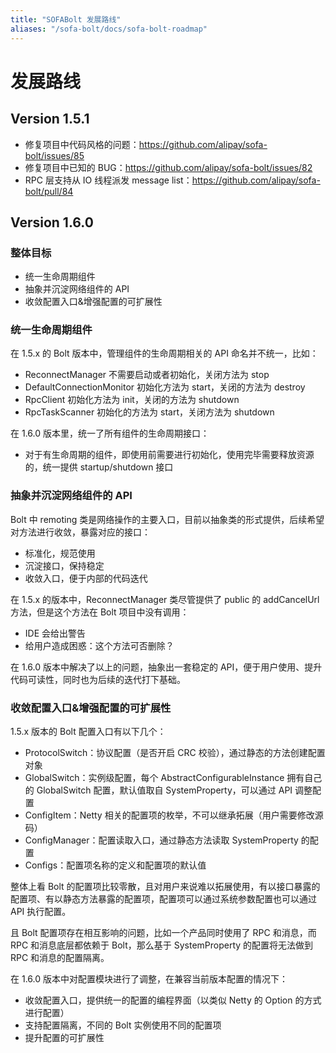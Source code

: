 ```yaml
---
title: "SOFABolt 发展路线"
aliases: "/sofa-bolt/docs/sofa-bolt-roadmap"
---
```

# 发展路线

## Version 1.5.1

* 修复项目中代码风格的问题：<https://github.com/alipay/sofa-bolt/issues/85>
* 修复项目中已知的 BUG：<https://github.com/alipay/sofa-bolt/issues/82>
* RPC 层支持从 IO 线程派发 message list：<https://github.com/alipay/sofa-bolt/pull/84>

## Version 1.6.0 

### 整体目标

* 统一生命周期组件
* 抽象并沉淀网络组件的 API
* 收敛配置入口&增强配置的可扩展性

### 统一生命周期组件

在 1.5.x 的 Bolt 版本中，管理组件的生命周期相关的 API 命名并不统一，比如：

* ReconnectManager 不需要启动或者初始化，关闭方法为 stop
* DefaultConnectionMonitor 初始化方法为 start，关闭的方法为 destroy
* RpcClient 初始化方法为 init，关闭的方法为 shutdown
* RpcTaskScanner 初始化的方法为 start，关闭方法为 shutdown

在 1.6.0 版本里，统一了所有组件的生命周期接口：

* 对于有生命周期的组件，即使用前需要进行初始化，使用完毕需要释放资源的，统一提供 startup/shutdown 接口

### 抽象并沉淀网络组件的 API

Bolt 中 remoting 类是网络操作的主要入口，目前以抽象类的形式提供，后续希望对方法进行收敛，暴露对应的接口：

* 标准化，规范使用
* 沉淀接口，保持稳定
* 收敛入口，便于内部的代码迭代

在 1.5.x 的版本中，ReconnectManager 类尽管提供了 public 的 addCancelUrl 方法，但是这个方法在 Bolt 项目中没有调用：

* IDE 会给出警告
* 给用户造成困惑：这个方法可否删除？

在 1.6.0 版本中解决了以上的问题，抽象出一套稳定的 API，便于用户使用、提升代码可读性，同时也为后续的迭代打下基础。

### 收敛配置入口&增强配置的可扩展性

1.5.x 版本的 Bolt 配置入口有以下几个：

* ProtocolSwitch：协议配置（是否开启 CRC 校验），通过静态的方法创建配置对象
* GlobalSwitch：实例级配置，每个 AbstractConfigurableInstance 拥有自己的 GlobalSwitch 配置，默认值取自 SystemProperty，可以通过 API 调整配置
* ConfigItem：Netty 相关的配置项的枚举，不可以继承拓展（用户需要修改源码）
* ConfigManager：配置读取入口，通过静态方法读取 SystemProperty 的配置
* Configs：配置项名称的定义和配置项的默认值

整体上看 Bolt 的配置项比较零散，且对用户来说难以拓展使用，有以接口暴露的配置项、有以静态方法暴露的配置项，配置项可以通过系统参数配置也可以通过 API 执行配置。

且 Bolt 配置项存在相互影响的问题，比如一个产品同时使用了 RPC 和消息，而 RPC 和消息底层都依赖于 Bolt，那么基于 SystemProperty 的配置将无法做到 RPC 和消息的配置隔离。

在 1.6.0 版本中对配置模块进行了调整，在兼容当前版本配置的情况下：

* 收敛配置入口，提供统一的配置的编程界面（以类似 Netty 的 Option 的方式进行配置）
* 支持配置隔离，不同的 Bolt 实例使用不同的配置项
* 提升配置的可扩展性
